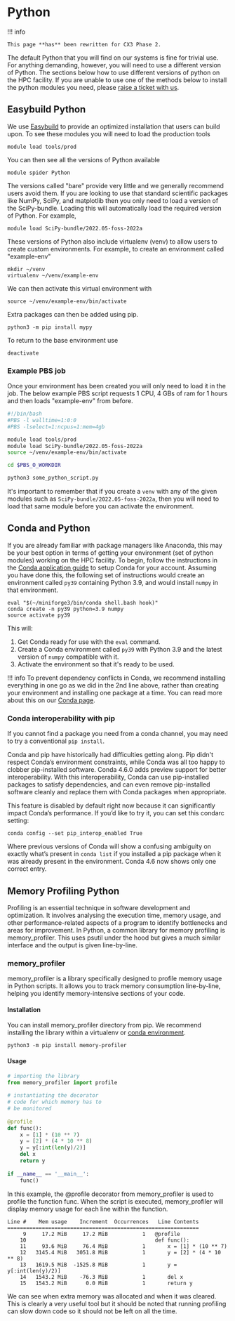 # Python

!!! info

    This page **has** been rewritten for CX3 Phase 2.

The default Python that you will find on our systems is fine for trivial use. For anything demanding, however, you will need to use a different version of Python. The sections below how to use different versions of python on the HPC facility. If you are unable to use one of the methods below to install the python modules you need, please [raise a ticket with us](https://www.imperial.ac.uk/admin-services/ict/self-service/research-support/rcs/get-support/contact-us/).

## Easybuild Python

We use [Easybuild](../easybuild.md) to provide an optimized installation that users can build upon. To see these modules you will need to load the production tools

```console
module load tools/prod
```

You can then see all the versions of Python available

```console
module spider Python
```

The versions called "bare" provide very little and we generally recommend users avoid them. If you are looking to use that standard scientific packages like NumPy, SciPy, and matplotlib then you only need to load a version of the SciPy-bundle. Loading this will automatically load the required version of Python. For example,

```console
module load SciPy-bundle/2022.05-foss-2022a
```

These versions of Python also include virtualenv (venv) to allow users to create custom environments. For example, to create an environment called "example-env"

```console
mkdir ~/venv
virtualenv ~/venv/example-env
```

We can then activate this virtual environment with

```console
source ~/venv/example-env/bin/activate
```

Extra packages can then be added using pip.

```console
python3 -m pip install mypy
```

To return to the base environment use

```
deactivate
```

### Example PBS job

Once your environment has been created you will only need to load it in the job. The below example PBS script requests 1 CPU, 4 GBs of ram for 1 hours and then loads "example-env" from before.

```bash
#!/bin/bash
#PBS -l walltime=1:0:0
#PBS -lselect=1:ncpus=1:mem=4gb

module load tools/prod
module load SciPy-bundle/2022.05-foss-2022a
source ~/venv/example-env/bin/activate

cd $PBS_O_WORKDIR

python3 some_python_script.py
```
It's important to remember that if you create a `venv` with any of the given modules such as `SciPy-bundle/2022.05-foss-2022a`, then you will need to load that same module before you can activate the environment.

## Conda and Python

If you are already familiar with package managers like Anaconda, this may be your best option in terms of getting your environment (set of python modules) working on the HPC facility. To begin, follow the instructions in the [Conda application guide](./conda.md) to setup Conda for your account. Assuming you have done this, the following set of instructions would create an environment called `py39` containing Python 3.9, and would install `numpy` in that environment.

```console
eval "$(~/miniforge3/bin/conda shell.bash hook)"
conda create -n py39 python=3.9 numpy
source activate py39
```
This will:

1. Get Conda ready for use with the `eval` command.
1. Create a Conda environment called `py39` with Python 3.9 and the latest version of `numpy` compatible with it.
1. Activate the environment so that it's ready to be used.

!!! info
	To prevent dependency conflicts in Conda, we recommend installing everything in one go as we did in the 2nd line above, rather than creating your environment and installing one package at a time. You can read more about this on our [Conda page](./conda.md).

### Conda interoperability with pip

If you cannot find a package you need from a conda channel, you may need to try a conventional `pip install`.

Conda and pip have historically had difficulties getting along.  Pip didn't respect Conda’s environment constraints, while Conda was all too happy to clobber pip-installed software. Conda 4.6.0 adds preview support for better interoperability. With this interoperability, Conda can use pip-installed packages to satisfy dependencies, and can even remove pip-installed software cleanly and replace them with Conda packages when appropriate.

This feature is disabled by default right now because it can significantly impact Conda’s performance.  If you’d like to try it, you can set this condarc setting:

```console
conda config --set pip_interop_enabled True
```

Where previous versions of Conda will show a confusing ambiguity on exactly what’s present in `conda list` if you installed a pip package when it was already present in the environment. Conda 4.6 now shows only one correct entry.

## Memory Profiling Python

Profiling is an essential technique in software development and optimization. It involves analysing the execution time, memory usage, and other performance-related aspects of a program to identify bottlenecks and areas for improvement. In Python, a common library for memory profiling is memory_profiler. This uses psutil under the hood but gives a much similar interface and the output is given line-by-line.

### memory_profiler
memory_profiler is a library specifically designed to profile memory usage in Python scripts. It allows you to track memory consumption line-by-line, helping you identify memory-intensive sections of your code.

#### Installation
You can install memory_profiler directory from pip. We recommend installing the library within a virtualenv or [conda environment](#conda-and-python). 

```console
python3 -m pip install memory-profiler
```

#### Usage

```python
# importing the library
from memory_profiler import profile
 
# instantiating the decorator
# code for which memory has to
# be monitored
 
@profile
def func():
    x = [1] * (10 ** 7)
    y = [2] * (4 * 10 ** 8)
    y = y[:int(len(y)/2)]
    del x
    return y
 
if __name__ == '__main__':
    func()
```

In this example, the @profile decorator from memory_profiler is used to profile the function func. When the script is executed, memory_profiler will display memory usage for each line within the function.

```console
Line #    Mem usage    Increment  Occurrences   Line Contents
=============================================================
     9     17.2 MiB     17.2 MiB           1   @profile
    10                                         def func():
    11     93.6 MiB     76.4 MiB           1       x = [1] * (10 ** 7)
    12   3145.4 MiB   3051.8 MiB           1       y = [2] * (4 * 10 ** 8)
    13   1619.5 MiB  -1525.8 MiB           1       y = y[:int(len(y)/2)]
    14   1543.2 MiB    -76.3 MiB           1       del x
    15   1543.2 MiB      0.0 MiB           1       return y
```

We can see when extra memory was allocated and when it was cleared. This is clearly a very useful tool but it should be noted that running profiling can slow down code so it should not be left on all the time. 

